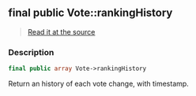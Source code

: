 ## final public Vote::rankingHistory

> [Read it at the source](https://github.com/julien-boudry/Condorcet/blob/master/src/Vote.php#L26)

### Description    

```php
final public array Vote->rankingHistory 
```

Return an history of each vote change, with timestamp.
    